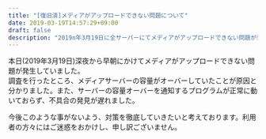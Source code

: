 ```yaml
---
title: "[復旧済]メディアがアップロードできない問題について"
date: 2019-03-19T14:57:29+09:00
draft: false
description: "2019n年3月19日に全サーバーにてメディアがアップロードできない問題が発生していました。"
---
```


本日(2019年3月19日)深夜から早朝にかけてメディアがアップロードできない問題が発生していました。  
調査を行ったところ、メディアサーバーの容量がオーバーしていたことが原因と分かりました。また、サーバーの容量オーバーを通知するプログラムが正常に動いておらず、不具合の発見が遅れました。  

今後このような事がないよう、対策を徹底していきたいと考えております。利用者の方々にはご迷惑をおかけし、申し訳ございません。